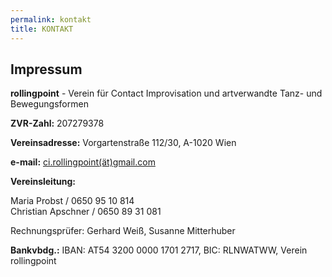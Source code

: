 ```yaml
---
permalink: kontakt
title: KONTAKT
---
```

## Impressum

**rollingpoint** - Verein für Contact Improvisation und artverwandte Tanz- und Bewegungsformen

**ZVR-Zahl:** 207279378

**Vereinsadresse:** Vorgartenstraße 112/30, A-1020 Wien

**e-mail:** [ci.rollingpoint(ät)gmail.com](mailto:ci.rollingpoint@gmail.com)

**Vereinsleitung:**

Maria Probst / 0650 95 10 814\
Christian Apschner / 0650 89 31 081

Rechnungsprüfer: Gerhard Weiß, Susanne Mitterhuber

**Bankvbdg.:** IBAN: AT54 3200 0000 1701 2717, BIC: RLNWATWW, Verein rollingpoint